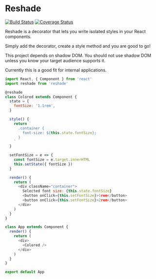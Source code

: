# Reshade

[![Build Status](https://travis-ci.org/adrianhelvik/reshade.svg?branch=master)](https://travis-ci.org/adrianhelvik/reshade)
[![Coverage Status](https://coveralls.io/repos/github/adrianhelvik/reshade/badge.svg?branch=master)](https://coveralls.io/github/adrianhelvik/reshade?branch=master)

Reshade is a decorator that lets you write isolated styles in 
your React components.

Simply add the decorator, create a style method and you
are good to go!

This project depends on shadow DOM. You should not use shadow
DOM unless you know your target audience supports it.

Currently this is a good fit for internal applications.

```javascript
import React, { Component } from 'react'
import reshade from 'reshade'

@reshade
class Colored extends Component {
  state = {
    fontSize: '1.1rem',
  }

  style() {
    return `
      .container {
        font-size: ${this.state.fontSize};
      }
    `
  }

  setFontSize = e => {
    const fontSize = e.target.innerHTML
    this.setState({ fontSize })
  }

  render() {
    return (
      <div className="container">
        Selected font size: {this.state.fontSize}
        <button onClick={this.setFontSize}>1rem</button>
        <button onClick={this.setFontSize}>2rem</button>
      </div>
    )
  }
}

class App extends Component {
  render() {
    return (
      <div>
        <Colored />
      </div>
    )
  }
}

export default App
```
